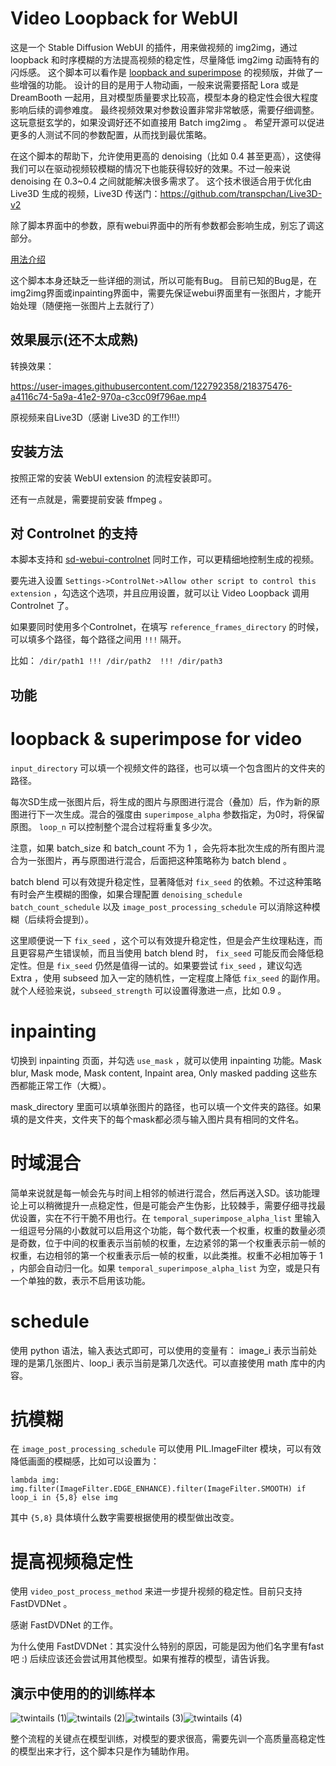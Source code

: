 # Video Loopback for WebUI

这是一个 Stable Diffusion WebUI 的插件，用来做视频的 img2img，通过 loopback 和时序模糊的方法提高视频的稳定性，尽量降低 img2img 动画特有的闪烁感。
这个脚本可以看作是 [loopback and superimpose](https://github.com/DiceOwl/StableDiffusionStuff/blob/main/loopback_superimpose.py) 的视频版，并做了一些增强的功能。
设计的目的是用于人物动画，一般来说需要搭配 Lora 或是 DreamBooth 一起用，且对模型质量要求比较高，模型本身的稳定性会很大程度影响后续的调参难度。
最终视频效果对参数设置非常非常敏感，需要仔细调整。这玩意挺玄学的，如果没调好还不如直接用 Batch img2img 。
希望开源可以促进更多的人测试不同的参数配置，从而找到最优策略。

在这个脚本的帮助下，允许使用更高的 denoising（比如 0.4 甚至更高），这使得我们可以在驱动视频较模糊的情况下也能获得较好的效果。不过一般来说 denoising 在 0.3~0.4 之间就能解决很多需求了。
这个技术很适合用于优化由 Live3D 生成的视频，Live3D 传送门：https://github.com/transpchan/Live3D-v2

除了脚本界面中的参数，原有webui界面中的所有参数都会影响生成，别忘了调这部分。

[用法介绍](https://github.com/fishslot/video_loopback_for_webui/wiki)

这个脚本本身还缺乏一些详细的测试，所以可能有Bug。
目前已知的Bug是，在img2img界面或inpainting界面中，需要先保证webui界面里有一张图片，才能开始处理（随便拖一张图片上去就行了）

## 效果展示(还不太成熟)
转换效果：


https://user-images.githubusercontent.com/122792358/218375476-a4116c74-5a9a-41e2-970a-c3cc09f796ae.mp4


原视频来自Live3D（感谢 Live3D 的工作!!!）

## 安装方法

按照正常的安装 WebUI extension 的流程安装即可。

还有一点就是，需要提前安装 ffmpeg 。

## 对 Controlnet 的支持

本脚本支持和 [sd-webui-controlnet](https://github.com/Mikubill/sd-webui-controlnet) 同时工作，可以更精细地控制生成的视频。

要先进入设置 `Settings->ControlNet->Allow other script to control this extension` ，勾选这个选项，并且应用设置，就可以让 Video Loopback 调用 Controlnet 了。

如果要同时使用多个Controlnet，在填写 `reference_frames_directory` 的时候，可以填多个路径，每个路径之间用 `!!!` 隔开。

比如： `/dir/path1 !!! /dir/path2  !!! /dir/path3`


## 功能

# loopback & superimpose for video

`input_directory` 可以填一个视频文件的路径，也可以填一个包含图片的文件夹的路径。

每次SD生成一张图片后，将生成的图片与原图进行混合（叠加）后，作为新的原图进行下一次生成。混合的强度由 `superimpose_alpha` 参数指定，为0时，将保留原图。 `loop_n` 可以控制整个混合过程将重复多少次。

注意，如果 batch_size 和 batch_count 不为 1 ，会先将本批次生成的所有图片混合为一张图片，再与原图进行混合，后面把这种策略称为 batch blend 。

batch blend 可以有效提升稳定性，显著降低对 `fix_seed` 的依赖。不过这种策略有时会产生模糊的图像，如果合理配置 `denoising_schedule` `batch_count_schedule` 以及 `image_post_processing_schedule` 可以消除这种模糊（后续将会提到）。

这里顺便说一下 `fix_seed` ，这个可以有效提升稳定性，但是会产生纹理粘连，而且更容易产生错误帧，而且当使用 batch blend 时， `fix_seed` 可能反而会降低稳定性。但是 `fix_seed` 仍然是值得一试的。如果要尝试 `fix_seed` ，建议勾选 Extra ，使用 subseed 加入一定的随机性，一定程度上降低 `fix_seed` 的副作用。就个人经验来说，`subseed_strength` 可以设置得激进一点，比如 0.9 。

# inpainting

切换到 inpainting 页面，并勾选 `use_mask` ，就可以使用 inpainting 功能。Mask blur, Mask mode, Mask content, Inpaint area, Only masked padding 这些东西都能正常工作（大概）。

mask_directory 里面可以填单张图片的路径，也可以填一个文件夹的路径。如果填的是文件夹，文件夹下的每个mask都必须与输入图片具有相同的文件名。

# 时域混合

简单来说就是每一帧会先与时间上相邻的帧进行混合，然后再送入SD。该功能理论上可以稍微提升一点稳定性，但是可能会产生伪影，比较棘手，需要仔细寻找最优设置，实在不行干脆不用也行。在 `temporal_superimpose_alpha_list` 里输入一组逗号分隔的小数就可以启用这个功能，每个数代表一个权重，权重的数量必须是奇数，位于中间的权重表示当前帧的权重，左边紧邻的第一个权重表示前一帧的权重，右边相邻的第一个权重表示后一帧的权重，以此类推。权重不必相加等于 1 ，内部会自动归一化。如果 `temporal_superimpose_alpha_list` 为空，或是只有一个单独的数，表示不启用该功能。

# schedule

使用 python 语法，输入表达式即可，可以使用的变量有： image_i 表示当前处理的是第几张图片、loop_i 表示当前是第几次迭代。可以直接使用 math 库中的内容。

# 抗模糊
在 `image_post_processing_schedule` 可以使用 PIL.ImageFilter 模块，可以有效降低画面的模糊感，比如可以设置为：

```
lambda img:  img.filter(ImageFilter.EDGE_ENHANCE).filter(ImageFilter.SMOOTH) if loop_i in {5,8} else img
```

其中 `{5,8}` 具体填什么数字需要根据使用的模型做出改变。

# 提高视频稳定性

使用 `video_post_process_method` 来进一步提升视频的稳定性。目前只支持 FastDVDNet 。

感谢 FastDVDNet 的工作。

为什么使用 FastDVDNet：其实没什么特别的原因，可能是因为他们名字里有fast吧 :) 后续应该还会尝试用其他模型。如果有推荐的模型，请告诉我。

## 演示中使用的的训练样本

![twintails (1)](https://user-images.githubusercontent.com/122792358/212681343-c0665891-6467-4bf2-a9d7-3deb1f72d1a9.png)![twintails (2)](https://user-images.githubusercontent.com/122792358/212681349-adf69c2c-0523-438c-ac13-c9ed1f09dffd.png)![twintails (3)](https://user-images.githubusercontent.com/122792358/212681351-12a437f4-d3b6-438a-a619-555aed1a82f3.png)![twintails (4)](https://user-images.githubusercontent.com/122792358/212681355-ef454e45-b349-4080-8245-9aac3b8f8126.png)


整个流程的关键点在模型训练，对模型的要求很高，需要先训一个高质量高稳定性的模型出来才行，这个脚本只是作为辅助作用。
